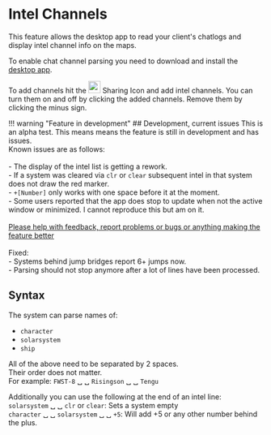 # Intel Channels
This feature allows the desktop app to read your client's chatlogs and display intel channel info on the maps. 

To enable chat channel parsing you need to download and install the [desktop app](https://www.dropbox.com/s/feo1z1055a7jmpd/Eveeye_v001.exe?dl=0).

To add channels hit the <img src="https://raw.githubusercontent.com/Risingson/eedocs/master/docs/images/Share-100_off.png" width="24" height="24" > Sharing Icon and add intel channels. You can turn them on and off by clicking the added channels. Remove them by clicking the minus sign.

!!! warning "Feature in development"
    ## Development, current issues
    This is an alpha test. This means means the feature is still in development and has issues.<br>Known issues are as follows:<br><br>
     - The display of the intel list is getting a rework.<br>
     - If a system was cleared via `clr` or `clear` subsequent intel in that system does not draw the red marker.<br>
     - `+[Number]` only works with one space before it at the moment.<br>
     - Some users reported that the app does stop to update when not the active window or minimized. I cannot reproduce this but am on it.<br>
    <br> 
    [Please help with feedback, report problems or bugs or anything making the feature better](https://feedback.userreport.com/7ab42bbb-8bf8-4955-9573-c0b1213b1ba7/#submit/bug)<br><br> 
    Fixed:<br>
    - Systems behind jump bridges report 6+ jumps now.<br>
    - Parsing should not stop anymore after a lot of lines have been processed.<br>
    
## Syntax
The system can parse names of:

 - `character` 
 - `solarsystem`
 - `ship` 

All of the above need to be separated by 2 spaces.<br>Their order does not matter.<br> For example: `FWST-8` &#9251; &#9251; `Risingson` &#9251; &#9251; `Tengu`

Additionally you can use the following at the end of an intel line:<br>
`solarsystem` &#9251; &#9251; `clr` or `clear`: Sets a system empty<br>
`character` &#9251; &#9251; `solarsystem` &#9251; &#9251; `+5`: Will add +5 or any other number behind the plus.
<!--stackedit_data:
eyJoaXN0b3J5IjpbMTExMDgwMTUyNiwxMjkzMTYyNzIzLDEyOT
MxNjI3MjMsMTk4NDIxOTAxLC0xMTI0MjE2MzU3LDY5NDkyNTEw
MSwxODkwNjAwOTE1LC0yNDk5NzI1NjMsLTEzMTgzNDg4NzAsMT
A5NjExNzEzMywtMTUyMjY4MzY4MSwxODYyNjAzMDcwLC0yMDY1
MTYzMDgsMTk5MDI2NzQzOSwtMTQwMzQ4OTEwMSwtMjE0MTg4Nz
gyOCwxOTg1MDI3NTExLDEwMTY0NTMyODMsMTEzOTAxOTYwNiwt
MTQxNTAwMjc4N119
-->